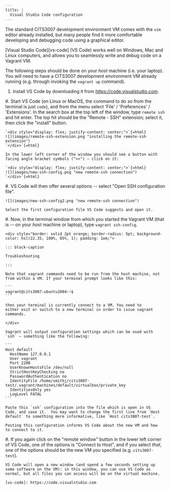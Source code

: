 ```yaml
---
title: |
  Visual Studio Code configuration
---
```


The standard CITS3007 development environment VM comes with the
`vim` editor already installed, but many people find it more
comfortable developing and debugging code using a graphical
editor.

[Visual Studio Code][vs-code] (VS Code) works well on Windows, Mac
and Linux computers, and allows you to seamlessly write and debug
code on a Vagrant VM.

The following steps should be done on your *host* machine (i.e.
your laptop).
You will need to have a CITS3007 development environment VM already running
(e.g. through invoking the `vagrant up` command).

1.  Install VS Code by downloading it from
    <https://code.visualstudio.com>.

#.  Start VS Code (on Linux or MacOS, the command to do so from the
    terminal is just `code`), and from the menu select 'File' /
    'Preferences' / 'Extensions'. In the search box at the top left of
    the window, type `remote ssh` and hit enter. The top hit should be
    the "Remote - SSH" extension; select it, then click the "install"
    button.

    `<div style="display: flex; justify-content: center;">`{=html}
    ![](images/remote-ssh-extension.png "installing the remote-ssh extension")
    `</div>`{=html}

    In the lower left corner of the window you should see a button with
    facing angle bracket symbols ("><") – click on it:

    `<div style="display: flex; justify-content: center;">`{=html}
    ![](images/new-ssh-config.png "new remote-ssh connection")
    `</div>`{=html}

#.  VS Code will then offer several options -- select "Open SSH
    configuration file".

    ![](images/new-ssh-config2.png "new remote-ssh connection")

    Select the first configuration file VS Code suggests and open it.

#.  Now, in the terminal window from which you started the Vagrant VM
    (that is -- on your *host* machine or laptop),
    type `vagrant ssh-config`.

    <div style="border: solid 2pt orange; border-radius: 5pt; background-color: hsl(22.35, 100%, 85%, 1); padding: 1em;">

    ::: block-caption

    Troubleshooting

    :::

    Note that vagrant commands need to be run from the host machine, not
    from within a VM. If your terminal prompt looks like this:

    ```
    vagrant@cits3007-ubuntu2004:~$
    ```

    then your terminal is currently connect to a VM. You need to
    either exit or switch to a new terminal in order to issue vagrant
    commands.

    </div>

    Vagrant will output configuration settings which can be used with
    `ssh` – something like the following:

    ```
    Host default
      HostName 127.0.0.1
      User vagrant
      Port 2200
      UserKnownHostsFile /dev/null
      StrictHostKeyChecking no
      PasswordAuthentication no
      IdentityFile /home/smithj/cits3007-test/.vagrant/machines/default/virtualbox/private_key
      IdentitiesOnly yes
      LogLevel FATAL
    ```

    Paste this `ssh` configuration into the file which is open in VS
    Code, and save it.  You may want to change the first line from `Host
    default` to something more informative, like `Host cits3007-test`.

    Pasting this configuration informs VS Code about the new VM and how
    to connect to it.

#.  If you again click on the "remote window" button
    in the lower left corner of VS Code, one of the options is "Connect
    to Host", and if you select *that*, one of the options should be the
    new VM you specified (e.g. `cits3007-test`).

    VS Code will open a new window (and spend a few seconds setting up
    some software on the VM): in this window, you can use VS Code as
    normal, but all files you can access will be on the virtual machine.

    [vs-code]: https://code.visualstudio.com


<!-- vim: syntax=markdown tw=72 smartindent :
-->
